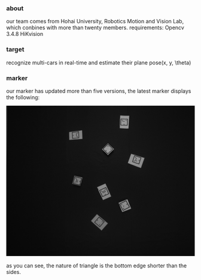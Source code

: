 ### about
our team comes from Hohai University, Robotics Motion and Vision Lab, which conbines with more than twenty members.
requirements:
Opencv 3.4.8
HiKvision 
### target
recognize multi-cars in real-time and estimate their plane pose(x, y, \theta)
### marker
our marker has updated more than five versions, the latest marker displays the following:

![the latest marker](img/src_gray_latest.jpg "")

as you can see, the nature of triangle is the bottom edge shorter than the sides.
